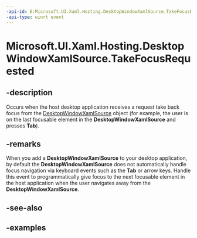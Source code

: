 ```yaml
---
-api-id: E:Microsoft.UI.Xaml.Hosting.DesktopWindowXamlSource.TakeFocusRequested
-api-type: winrt event
---
```


# Microsoft.UI.Xaml.Hosting.DesktopWindowXamlSource.TakeFocusRequested

<!--
public event Windows.Foundation.TypedEventHandler<Microsoft.UI.Xaml.Hosting.DesktopWindowXamlSource,Microsoft.UI.Xaml.Hosting.DesktopWindowXamlSourceTakeFocusRequestedEventArgs> TakeFocusRequested;
-->

## -description

Occurs when the host desktop application receives a request take back focus from the [DesktopWindowXamlSource](desktopwindowxamlsource.md) object (for example, the user is on the last focusable element in the **DesktopWindowXamlSource** and presses **Tab**).

## -remarks

When you add a **DesktopWindowXamlSource** to your desktop application, by default the **DesktopWindowXamlSource** does not automatically handle focus navigation via keyboard events such as the **Tab** or arrow keys. Handle this event to programmatically give focus to the next focusable element in the host application when the user navigates away from the **DesktopWindowXamlSource**.

## -see-also

## -examples
